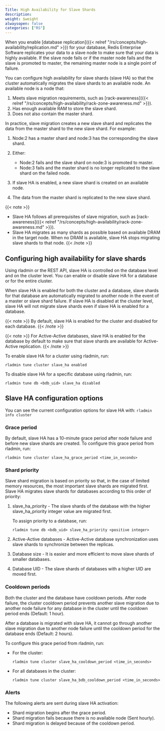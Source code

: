 ```yaml
---
Title: High Availability for Slave Shards
description:
weight: $weight
alwaysopen: false
categories: ["RS"]
---
```

When you enable [database replication]({{< relref "/rs/concepts/high-availability/replication.md" >}}) for your database,
Redis Enterprise Software replicates your data to a slave node to make sure that your data is highly available.
If the slave node fails or if the master node fails and the slave is promoted to master,
the remaining master node is a single point of failure.<!--more-->

You can configure high availability for slave shards (slave HA) so that the cluster automatically migrates the slave shards to an available node.
An available node is a node that:

1. Meets slave migration requirements, such as [rack-awareness]({{< relref "/rs/concepts/high-availability/rack-zone-awareness.md" >}}).
1. Has enough available RAM to store the slave shard.
1. Does not also contain the master shard.

In practice, slave migration creates a new slave shard and replicates the data from the master shard to the new slave shard.
For example:

1. Node:2 has a master shard and node:3 has the corresponding the slave shard.
1. Either:

    - Node:2 fails and the slave shard on node:3 is promoted to master.
    - Node:3 fails and the master shard is no longer replicated to the slave shard on the failed node.

1. If slave HA is enabled, a new slave shard is created on an available node.
1. The data from the master shard is replicated to the new slave shard.

{{< note >}}
- Slave HA follows all prerequisites of slave migration, such as [rack-awareness]({{< relref "/rs/concepts/high-availability/rack-zone-awareness.md" >}}).
- Slave HA migrates as many shards as possible based on available DRAM in the target node. When no DRAM is available, slave HA stops migrating slave shards to that node.
{{< /note >}}

## Configuring high availability for slave shards

Using rladmin or the REST API, slave HA is controlled on the database level and on the cluster level.
You can enable or disable slave HA for a database or for the entire cluster.

When slave HA is enabled for both the cluster and a database,
slave shards for that database are automatically migrated to another node in the event of a master or slave shard failure.
If slave HA is disabled at the cluster level,
slave HA will not migrate slave shards even if slave HA is enabled for a database.

{{< note >}}
By default, slave HA is enabled for the cluster and disabled for each database.
{{< /note >}}

{{< note >}}
For Active-Active databases, slave HA is enabled for the database by default to make sure that slave shards are available for Active-Active replication.
{{< /note >}}

To enable slave HA for a cluster using rladmin, run:

    rladmin tune cluster slave_ha enabled

To disable slave HA for a specific database using rladmin, run:

    rladmin tune db <bdb_uid> slave_ha disabled

## Slave HA configuration options

You can see the current configuration options for slave HA with: `rladmin info cluster`

### Grace period

By default, slave HA has a 10-minute grace period after node failure and before new slave shards are created.
To configure this grace period from rladmin, run:

    rladmin tune cluster slave_ha_grace_period <time_in_seconds>

### Shard priority

Slave shard migration is based on priority so that, in the case of limited memory resources,
the most important slave shards are migrated first.
Slave HA migrates slave shards for databases according to this order of priority:

1. slave_ha_priority - The slave shards of the database with the higher slave_ha_priority
    integer value are migrated first.

    To assign priority to a database, run:

    ```
    rladmin tune db <bdb_uid> slave_ha_priority <positive integer>
    ```

1. Active-Active databases - Active-Active database synchronization uses slave shards to synchronize between the replicas.
1. Database size - It is easier and more efficient to move slave shards of smaller databases.
1. Database UID - The slave shards of databases with a higher UID are moved first.

### Cooldown periods

Both the cluster and the database have cooldown periods.
After node failure, the cluster cooldown period prevents another slave migration due to another node failure for any
database in the cluster until the cooldown period ends (Default: 1 hour).

After a database is migrated with slave HA,
it cannot go through another slave migration due to another node failure until the cooldown period for the database ends (Default: 2 hours).

To configure this grace period from rladmin, run:

- For the cluster:

    ```
    rladmin tune cluster slave_ha_cooldown_period <time_in_seconds>
    ```

- For all databases in the cluster:

    ```
    rladmin tune cluster slave_ha_bdb_cooldown_period <time_in_seconds>
    ```

### Alerts

The following alerts are sent during slave HA activation:

- Shard migration begins after the grace period.
- Shard migration fails because there is no available node (Sent hourly).
- Shard migration is delayed because of the cooldown period.
